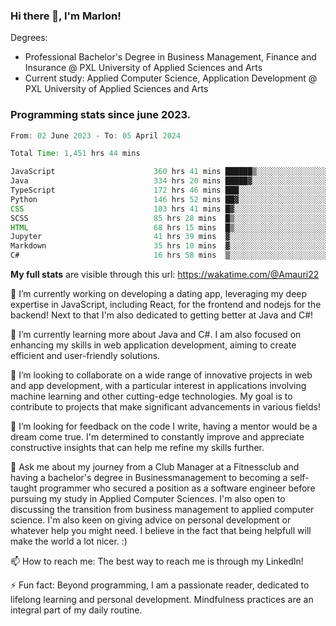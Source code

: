 
### Hi there 👋, I'm Marlon!

Degrees: 
- Professional Bachelor's Degree in Business Management, Finance and Insurance @ PXL University of Applied Sciences and Arts
- Current study: Applied Computer Science, Application Development @ PXL University of Applied Sciences and Arts

### Programming stats since june 2023.
<!--START_SECTION:waka-->

```java
From: 02 June 2023 - To: 05 April 2024

Total Time: 1,451 hrs 44 mins

JavaScript                      360 hrs 41 mins ██████▒░░░░░░░░░░░░░░░░░░   24.78 %
Java                            334 hrs 20 mins █████▓░░░░░░░░░░░░░░░░░░░   22.97 %
TypeScript                      172 hrs 46 mins ███░░░░░░░░░░░░░░░░░░░░░░   11.87 %
Python                          146 hrs 52 mins ██▓░░░░░░░░░░░░░░░░░░░░░░   10.09 %
CSS                             103 hrs 41 mins █▓░░░░░░░░░░░░░░░░░░░░░░░   07.12 %
SCSS                            85 hrs 28 mins  █▒░░░░░░░░░░░░░░░░░░░░░░░   05.87 %
HTML                            68 hrs 15 mins  █▒░░░░░░░░░░░░░░░░░░░░░░░   04.69 %
Jupyter                         41 hrs 39 mins  ▓░░░░░░░░░░░░░░░░░░░░░░░░   02.86 %
Markdown                        35 hrs 10 mins  ▓░░░░░░░░░░░░░░░░░░░░░░░░   02.42 %
C#                              16 hrs 58 mins  ▒░░░░░░░░░░░░░░░░░░░░░░░░   01.17 %
```

<!--END_SECTION:waka-->
**My full stats** are visible through this url: https://wakatime.com/@Amauri22



🔭 I’m currently working on developing a dating app, leveraging my deep expertise in JavaScript, including React, for the frontend and nodejs for the backend! Next to that I'm also dedicated to getting better at Java and C#!

🌱 I’m currently learning more about Java and C#. I am also focused on enhancing my skills in web application development, aiming to create efficient and user-friendly solutions.

👯 I’m looking to collaborate on a wide range of innovative projects in web and app development, with a particular interest in applications involving machine learning and other cutting-edge technologies. My goal is to contribute to projects that make significant advancements in various fields!

🤔 I’m looking for feedback on the code I write, having a mentor would be a dream come true. I'm determined to constantly improve and appreciate constructive insights that can help me refine my skills further.

💬 Ask me about my journey from a Club Manager at a Fitnessclub and having a bachelor's degree in Businessmanagement to becoming a self-taught programmer who secured a position as a software engineer before pursuing my study in Applied Computer Sciences. I'm also open to discussing the transition from business management to applied computer science. I'm also keen on giving advice on personal development or whatever help you might need. I believe in the fact that being helpfull will make the world a lot nicer. :)

📫 How to reach me: The best way to reach me is through my LinkedIn!

⚡ Fun fact: Beyond programming, I am a passionate reader, dedicated to lifelong learning and personal development. Mindfulness practices are an integral part of my daily routine.


